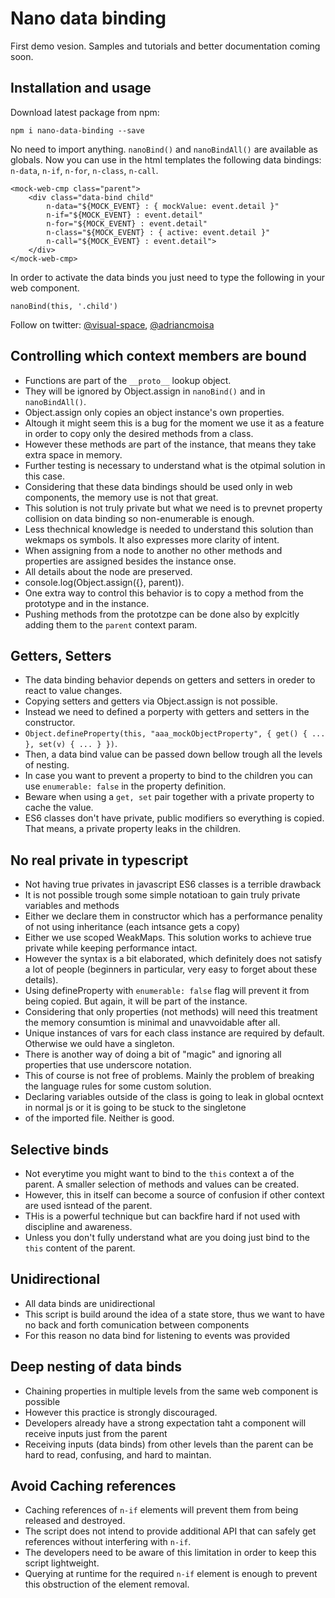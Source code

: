 # Nano data binding
First demo vesion.
Samples and tutorials and better documentation coming soon.

## Installation and usage

Download latest package from npm: 

    npm i nano-data-binding --save

No need to import anything. `nanoBind()` and `nanoBindAll()` are available as globals.
Now you can use in the html templates the following data bindings: `n-data`, `n-if`, `n-for`, `n-class`, `n-call`.

    <mock-web-cmp class="parent">
        <div class="data-bind child" 
            n-data="${MOCK_EVENT} : { mockValue: event.detail }"
            n-if="${MOCK_EVENT} : event.detail"
            n-for="${MOCK_EVENT} : event.detail"
            n-class="${MOCK_EVENT} : { active: event.detail }"
            n-call="${MOCK_EVENT} : event.detail">
        </div>
    </mock-web-cmp>

In order to activate the data binds you just need to type the following in your web component.

    nanoBind(this, '.child')

Follow on twitter: [@visual-space](https://twitter.com/visual_space), [@adriancmoisa](https://twitter.com/adriancmoisa)

## Controlling which context members are bound 
* Functions are part of the `__proto__` lookup object.
* They will be ignored by Object.assign in `nanoBind()` and in `nanoBindAll()`.
* Object.assign only copies an object instance's own properties.
* Altough it might seem this is a bug for the moment we use it as a feature in order to copy only the desired methods from a class.
* However these methods are part of the instance, that means they take extra space in memory.
* Further testing is necessary to understand what is the otpimal solution in this case.
* Considering that these data bindings should be used only in web components, the memory use is not that great.
* This solution is not truly private but what we need is to prevnet property collision on data binding so non-enumerable is enough.
* Less thechnical knowledge is needed to understand this solution than wekmaps os symbols. It also expresses more clarity of intent.
* When assigning from a node to another no other methods and properties are assigned besides the instance onse. 
* All details about the node are preserved.
* console.log(Object.assign({}, parent)).
* One extra way to control this behavior is to copy a method from the prototype and in the instance.
* Pushing methods from the prototzpe can be done also by explcitly adding them to the `parent` context param.

## Getters, Setters
* The data binding behavior depends on getters and setters in oreder to react to value changes.
* Copying setters and getters via Object.assign is not possible.
* Instead we need to defined a porperty with getters and setters in the constructor.
* `Object.defineProperty(this, "aaa_mockObjectProperty", { get() { ... }, set(v) { ... } })`.
* Then, a data bind value can be passed down bellow trough all the levels of nesting.
* In case you want to prevent a property to bind to the children you can use `enumerable: false` in the property definition.
* Beware when using a `get, set` pair together with a private property to cache the value. 
* ES6 classes don't have private, public modifiers so everything is copied. That means, a private property leaks in the children.

## No real private in typescript
* Not having true privates in javascript ES6 classes is a terrible drawback
* It is not possible trough some simple notatioan to gain truly private variables and methods
* Either we declare them in constructor which has a performance penality of not using inheritance (each intsance gets a copy)
* Either we use scoped WeakMaps. This solution works to achieve true private while keeping performance intact.
* However the syntax is a bit elaborated, which definitely does not satisfy a lot of people (beginners in particular, very easy to forget about these details).
* Using defineProperty with `enumerable: false` flag will prevent it from being copied. But again, it will be part of the instance.
* Considering that only properties (not methods) will need this treatment the memory consumtion is minimal and unavvoidable after all. 
* Unique instances of vars for each class instance are required by default. Otherwise we ould have a singleton.
* There is another way of doing a bit of "magic" and ignoring all properties that use underscore notation.
* This of course is not free of problems. Mainly the problem of breaking the language rules for some custom solution.
* Declaring variables outside of the class is going to leak in global ocntext in normal js or it is going to be stuck to the singletone
* of the imported file. Neither is good.

## Selective binds 
* Not everytime you might want to bind to the `this` context a of the parent. A smaller selection of methods and values can be created.
* However, this in itself can become a source of confusion if other context are used isntead of the parent.
* THis is a powerful technique but can backfire hard if not used with discipline and awareness.
* Unless you don't fully understand what are you doing just bind to the `this` content of the parent.

## Unidirectional
* All data binds are unidirectional
* This script is build around the idea of a state store, thus we want to have no back and forth comunication between components
* For this reason no data bind for listening to events was provided
 
## Deep nesting of data binds
* Chaining properties in multiple levels from the same web component is possible
* However this practice is strongly discouraged.
* Developers already have a strong expectation taht a component will receive inputs just from the parent
* Receiving inputs (data binds) from other levels than the parent can be hard to read, confusing, and hard to maintan.

## Avoid Caching references 
* Caching references of `n-if` elements will prevent them from being released and destroyed.
* The script does not intend to provide additional API that can safely get references without interfering with `n-if`. 
* The developers need to be aware of this limitation in order to keep this script lightweight.
* Querying at runtime for the required `n-if` element is enough to prevent this obstruction of the element removal.
